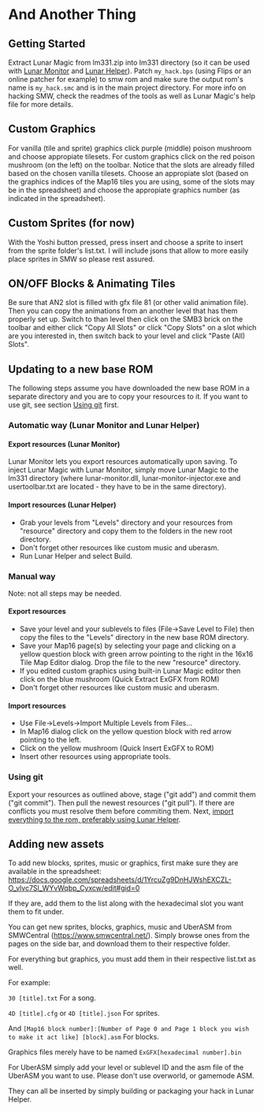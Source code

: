 # And Another Thing

## Getting Started

Extract Lunar Magic from lm331.zip into lm331 directory (so it can be used with [Lunar Monitor](#export-resources-lunar-monitor) and [Lunar Helper](#import-resources-lunar-helper)).
Patch `my_hack.bps` (using Flips or an online patcher for example) to smw rom and make sure the output rom's name is `my_hack.smc` and is in the main project directory.
For more info on hacking SMW, check the readmes of the tools as well as Lunar Magic's help file for more details.

## Custom Graphics

For vanilla (tile and sprite) graphics click purple (middle) poison mushroom and choose appropiate tilesets.
For custom graphics click on the red poison mushroom (on the left) on the toolbar. Notice that the slots are already filled based on the chosen vanilla tilesets. Choose an appropiate slot (based on the graphics indices of the Map16 tiles you are using, some of the slots may be in the spreadsheet) and choose the appropiate graphics number (as indicated in the spreadsheet).

## Custom Sprites (for now)

With the Yoshi button pressed, press insert and choose a sprite to insert from the sprite folder's list.txt.
I will include jsons that allow to more easily place sprites in SMW so please rest assured.

## ON/OFF Blocks & Animating Tiles

Be sure that AN2 slot is filled with gfx file 81 (or other valid animation file). Then you can copy the animations from an another level that has them properly set up. Switch to than level then click on the SMB3 brick on the toolbar and either click "Copy All Slots" or click "Copy Slots" on a slot which are you interested in, then switch back to your level and click "Paste (All) Slots".

## Updating to a new base ROM

The following steps assume you have downloaded the new base ROM in a separate directory and you are to copy your resources to it. If you want to use git, see section [Using git](#using-git) first.

### Automatic way (Lunar Monitor and Lunar Helper)

#### Export resources (Lunar Monitor)

Lunar Monitor lets you export resources automatically upon saving.
To inject Lunar Magic with Lunar Monitor, simply move Lunar Magic to the lm331 directory (where lunar-monitor.dll, lunar-monitor-injector.exe and usertoolbar.txt are located - they have to be in the same directory).

#### Import resources (Lunar Helper)

- Grab your levels from "Levels" directory and your resources from "resource" directory and copy them to the folders in the new root directory.
- Don't forget other resources like custom music and uberasm.
- Run Lunar Helper and select Build.

### Manual way

Note: not all steps may be needed.

#### Export resources

- Save your level and your sublevels to files (File->Save Level to File) then copy the files to the "Levels" directory in the new base ROM directory.
- Save your Map16 page(s) by selecting your page and clicking on a yellow question block with green arrow pointing to the right in the 16x16 Tile Map Editor dialog. Drop the file to the new "resource" directory.
- If you edited custom graphics using built-in Lunar Magic editor then click on the blue mushroom (Quick Extract ExGFX from ROM)
- Don't forget other resources like custom music and uberasm.

#### Import resources

- Use File->Levels->Import Multiple Levels from Files...
- In Map16 dialog click on the yellow question block with red arrow pointing to the left.
- Click on the yellow mushroom (Quick Insert ExGFX to ROM)
- Insert other resources using appropriate tools.

### Using git

Export your resources as outlined above, stage ("git add") and commit them ("git commit"). Then pull the newest resources ("git pull"). If there are conflicts you must resolve them before commiting them. Next, [import everything to the rom, preferably using Lunar Helper](#import-resources-lunar-helper).

## Adding new assets

To add new blocks, sprites, music or graphics, first make sure they are available in the spreadsheet:
https://docs.google.com/spreadsheets/d/1YrcuZg9DnHJWshEXCZL-O_vlvc7Sl_WYvWqbp_Cyxcw/edit#gid=0

If they are, add them to the list along with the hexadecimal slot you want them to fit under.

You can get new sprites, blocks, graphics, music and UberASM from SMWCentral (https://www.smwcentral.net/).
Simply browse ones from the pages on the side bar, and download them to their respective folder.

For everything but graphics, you must add them in their respective list.txt as well.

For example:

`30 [title].txt`
For a song.

`4D [title].cfg`
or `4D [title].json`
For sprites.

And
`[Map16 block number]:[Number of Page 0 and Page 1 block you wish to make it act like] [block].asm`
For blocks.

Graphics files merely have to be named
`ExGFX[hexadecimal number].bin`

For UberASM simply add your level or sublevel ID and the asm file of the UberASM you want to use.
Please don't use overworld, or gamemode ASM.

They can all be inserted by simply building or packaging your hack in Lunar Helper.
